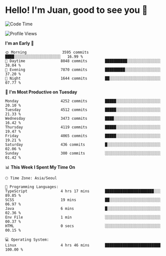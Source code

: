 # Hello! I'm Juan, good to see you 👋

<!--
**Y-k-Y/Y-k-Y** is a ✨ _special_ ✨ repository because its `README.md` (this file) appears on your GitHub profile.

Here are some ideas to get you started:

- 🔭 I’m currently working on ...
- 🌱 I’m currently learning ...
- 👯 I’m looking to collaborate on ...
- 🤔 I’m looking for help with ...
- 💬 Ask me about ...
- 📫 How to reach me: ...
- 😄 Pronouns: ...
- ⚡ Fun fact: ...
-->
<!--
![Profile views](https://gpvc.arturio.dev/Y-k-Y)

[![Omid Nikrah StackOverflow](https://github-readme-stackoverflow.vercel.app/?userID=9517076)](https://stackoverflow.com/users/9517076/i-have-10-fingers)
-->

<!--START_SECTION:waka-->
![Code Time](http://img.shields.io/badge/Code%20Time-1%2C772%20hrs%2052%20mins-blue)

![Profile Views](http://img.shields.io/badge/Profile%20Views-0-blue)

**I'm an Early 🐤** 

```text
🌞 Morning                3595 commits        ████░░░░░░░░░░░░░░░░░░░░░   16.99 % 
🌆 Daytime                8048 commits        ██████████░░░░░░░░░░░░░░░   38.04 % 
🌃 Evening                7870 commits        █████████░░░░░░░░░░░░░░░░   37.20 % 
🌙 Night                  1644 commits        ██░░░░░░░░░░░░░░░░░░░░░░░   07.77 % 
```
📅 **I'm Most Productive on Tuesday** 

```text
Monday                   4252 commits        █████░░░░░░░░░░░░░░░░░░░░   20.10 % 
Tuesday                  4512 commits        █████░░░░░░░░░░░░░░░░░░░░   21.33 % 
Wednesday                3473 commits        ████░░░░░░░░░░░░░░░░░░░░░   16.42 % 
Thursday                 4119 commits        █████░░░░░░░░░░░░░░░░░░░░   19.47 % 
Friday                   4065 commits        █████░░░░░░░░░░░░░░░░░░░░   19.21 % 
Saturday                 436 commits         █░░░░░░░░░░░░░░░░░░░░░░░░   02.06 % 
Sunday                   300 commits         ░░░░░░░░░░░░░░░░░░░░░░░░░   01.42 % 
```


📊 **This Week I Spent My Time On** 

```text
🕑︎ Time Zone: Asia/Seoul

💬 Programming Languages: 
TypeScript               4 hrs 17 mins       ██████████████████████░░░   89.85 % 
SCSS                     19 mins             ██░░░░░░░░░░░░░░░░░░░░░░░   06.97 % 
Java                     6 mins              █░░░░░░░░░░░░░░░░░░░░░░░░   02.36 % 
Env File                 1 min               ░░░░░░░░░░░░░░░░░░░░░░░░░   00.37 % 
HTML                     0 secs              ░░░░░░░░░░░░░░░░░░░░░░░░░   00.15 % 

💻 Operating System: 
Linux                    4 hrs 46 mins       █████████████████████████   100.00 % 
```


<!--END_SECTION:waka-->
